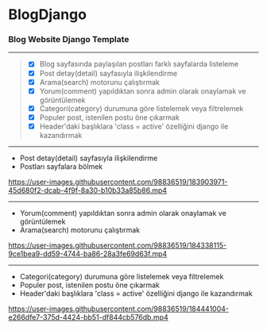 # BlogDjango
### Blog Website Django Template

--- 
> - [x] Blog sayfasında paylaşılan postları farklı sayfalarda listeleme
> - [x] Post detay(detail) sayfasıyla ilişkilendirme
> - [x] Arama(search) motorunu çalıştırmak
> - [x] Yorum(comment) yapıldıktan sonra admin olarak onaylamak ve görüntülemek
> - [x] Categori(category) durumuna göre listelemek veya filtrelemek
> - [x] Populer post, istenilen postu öne çıkarmak
> - [x] Header'daki başlıklara 'class = active' özelliğini django ile kazandırmak

---

- Post detay(detail) sayfasıyla ilişkilendirme
- Postları sayfalara bölmek

https://user-images.githubusercontent.com/98836519/183903971-45d680f2-dcab-4f9f-8a30-b10b33a85b86.mp4

---

- Yorum(comment) yapıldıktan sonra admin olarak onaylamak ve görüntülemek
- Arama(search) motorunu çalıştırmak

https://user-images.githubusercontent.com/98836519/184338115-9ce1bea9-dd59-4744-ba86-28a3fe69d63f.mp4

---

- Categori(category) durumuna göre listelemek veya filtrelemek
- Populer post, istenilen postu öne çıkarmak
- Header'daki başlıklara 'class = active' özelliğini django ile kazandırmak

https://user-images.githubusercontent.com/98836519/184441004-e266dfe7-375d-4424-bb51-df844cb576db.mp4


